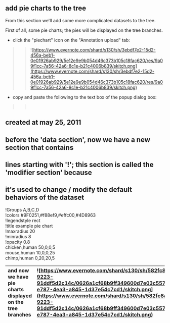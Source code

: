 ## add pie charts to the tree ##

From this section we'll add some more complicated datasets to the tree.

First of all, some pie charts; the pies will be displayed on the tree branches.

  * click the "piechart" icon on the "Annotation upload" tab:
> > ![https://www.evernote.com/shard/s130/sh/3ebdf7e2-15d2-456a-beb1-0e01926ab929/5e12e9e9b054d46c373b105c18fac620/res/9a09f1cc-7a56-42a6-8c1e-b21c4006b839/skitch.png](https://www.evernote.com/shard/s130/sh/3ebdf7e2-15d2-456a-beb1-0e01926ab929/5e12e9e9b054d46c373b105c18fac620/res/9a09f1cc-7a56-42a6-8c1e-b21c4006b839/skitch.png)
  * copy and paste the following to the text box of the popup dialog box:
> > <pre>
## created at may 25, 2011<br>
## before the 'data section', now we have a new section that contains<br>
##   lines starting with '!'; this section is called the 'modifier section' because<br>
##   it's used to change / modify the default behaviors of the dataset<br>
!Groups	A,B,C,D<br>
!colors	#9F0251,#f88ef9,#effc00,#4D8963<br>
!legendstyle	rect<br>
!title	example pie chart<br>
!maxradius	20<br>
!minradius	8<br>
!opacity	0.8<br>
chicken,human	50,0,0,5<br>
mouse,human	10,0,0,25<br>
chimp,human	0,20,20,5<br>
</pre>

|and now we have pie charts displayed on the tree branches|![https://www.evernote.com/shard/s130/sh/582fc8a3-e037-4bb3-9223-91ddf5d2c14c/0626a1cf68b9ff349600d7e03c55772c/res/be232f3e-e787-4ea3-a845-1d37e54c7cd1/skitch.png](https://www.evernote.com/shard/s130/sh/582fc8a3-e037-4bb3-9223-91ddf5d2c14c/0626a1cf68b9ff349600d7e03c55772c/res/be232f3e-e787-4ea3-a845-1d37e54c7cd1/skitch.png)|
|:--------------------------------------------------------|:------------------------------------------------------------------------------------------------------------------------------------------------------------------------------------------------------------------------------------------------------------------------------------------------------------------------------------|